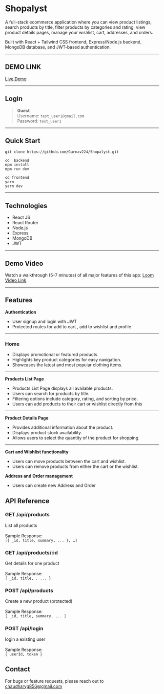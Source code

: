 # Shopalyst

A full-stack ecommerce application where you can view product listings, search products by title, filter products by categories and rating, view product details pages, manage your wishlist, cart, addresses, and orders.

Built with React + Tailwind CSS frontend, Express/Node.js backend, MongoDB database, and JWT-based authentication.

---

## **DEMO LINK**

[Live Demo](https://shopalyst.vercel.app/)

---

## Login

> **Guest**  
> Username: `test_user1@gmail.com`  
> Password: `test_user1`

---

## Quick Start

```
git clone https://github.com/Gurnav224/Shopalyst.git

cd  backend 
npm install
npm run dev

cd frontend 
yarn 
yarn dev
```
---
## Technologies

- React JS
- React Router
- Node.js
- Express
- MongoDB
- JWT
---

## Demo Video

Watch a walkthrough (5–7 minutes) of all major features of this app:
[Loom Video Link](https://www.loom.com/share/558def0da32a4c3c925682909e1dd20c?sid=e1015089-5f8a-4f8d-a64a-013e6398ba0d)

---

## Features

**Authentication**
- User signup and login with JWT
- Protected routes for add to cart , add to wishlist and profile
---

### Home

- Displays promotional or featured products.
- Highlights key product categories for easy navigation.
- Showcases the latest and most popular clothing items.
---
**Products List Page**

- Products List Page displays all available products.
- Users can search for products by title.
- Filtering options include category, rating, and sorting by price.
- Users can add products to their cart or wishlist directly from this

---
**Product Details Page**
- Provides additional information about the product.
- Displays product stock availability.
- Allows users to select the quantity of the product for shopping.

---


**Cart and Wishlist functionality**

- Users can move products between the cart and wishlist.
- Users can remove products from either the cart or the wishlist.


**Address and Order management**
- Users can create new Address and Order

## API Reference

### **GET	/api/products**<br>	 
List all products<br>	 
Sample Response:<br>
```[{ _id, title, summary, ... }, …]```

### **GET	/api/products/:id**<br>	 	
Get details for one product<br>		
Sample Response:<br>
```{ _id, title, , ... }```


### **POST	/api/products**<br> 	
Create a new product (protected)<br>	
Sample Response:<br>
```{ _id, title, summary, ... }```

### **POST	/api/login**<br>  	
login a existing user <br> 	 
Sample Response:<br> 
```{ userId, token }```

## Contact
For bugs or feature requests, please reach out to chaudharyg856@gmail.com